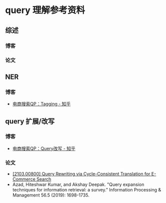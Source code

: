 query 理解参考资料
===
<!--START_SECTION:badge-->
<!--END_SECTION:badge-->
<!--info
top: false
hidden: false
-->

<!-- TOC -->
<!-- TOC -->


## 综述

### 博客


### 论文

## NER

### 博客
- [电商搜索QP：Tagging - 知乎](https://zhuanlan.zhihu.com/p/532924107)

## query 扩展/改写

### 博客
- [电商搜索QP：Query改写 - 知乎](https://zhuanlan.zhihu.com/p/351084105)

### 论文
- [[2103.00800] Query Rewriting via Cycle-Consistent Translation for E-Commerce Search](https://arxiv.org/abs/2103.00800)
- Azad, Hiteshwar Kumar, and Akshay Deepak. "Query expansion techniques for information retrieval: a survey." Information Processing & Management 56.5 (2019): 1698-1735.
